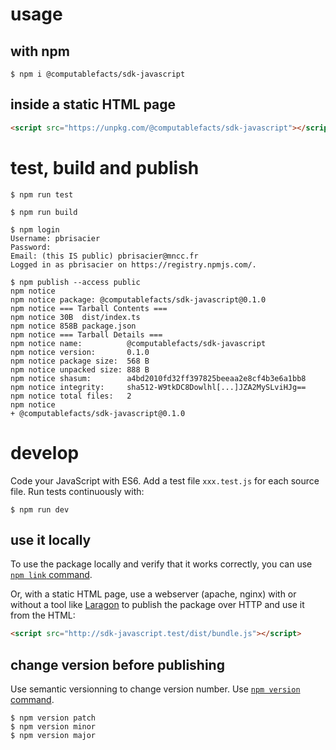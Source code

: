 # usage

## with npm

```shell
$ npm i @computablefacts/sdk-javascript
```

## inside a static HTML page

```html
<script src="https://unpkg.com/@computablefacts/sdk-javascript"></script>
```

# test, build and publish

```shell
$ npm run test
```

```shell
$ npm run build
```

```shell
$ npm login
Username: pbrisacier
Password:
Email: (this IS public) pbrisacier@mncc.fr
Logged in as pbrisacier on https://registry.npmjs.com/.

$ npm publish --access public
npm notice
npm notice package: @computablefacts/sdk-javascript@0.1.0
npm notice === Tarball Contents ===
npm notice 30B  dist/index.ts
npm notice 858B package.json
npm notice === Tarball Details ===
npm notice name:          @computablefacts/sdk-javascript
npm notice version:       0.1.0
npm notice package size:  568 B
npm notice unpacked size: 888 B
npm notice shasum:        a4bd2010fd32ff397825beeaa2e8cf4b3e6a1bb8
npm notice integrity:     sha512-W9tkDC8Dowlhl[...]JZA2MySLviHJg==
npm notice total files:   2
npm notice
+ @computablefacts/sdk-javascript@0.1.0
```

# develop

Code your JavaScript with ES6. Add a test file `xxx.test.js` for each source 
file.
Run tests continuously with:

```shell
$ npm run dev
```

## use it locally

To use the package locally and verify that it works correctly, 
you can use [`npm link` command](https://docs.npmjs.com/cli/v6/commands/npm-link).

Or, with a static HTML page, use a webserver (apache, nginx) with or 
without a tool like [Laragon](https://laragon.org/) to publish the package
over HTTP and use it from the HTML:

```html
<script src="http://sdk-javascript.test/dist/bundle.js"></script>
```

## change version before publishing

Use semantic versionning to change version number. Use 
[`npm version` command](https://docs.npmjs.com/cli/v6/commands/npm-version).

```shell
$ npm version patch
$ npm version minor
$ npm version major
```
